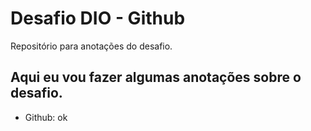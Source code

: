 # Desafio DIO - Github
Repositório para anotações do desafio.



## Aqui eu vou fazer algumas anotações sobre o desafio. 

- Github: ok
